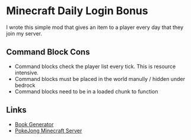 # Minecraft Daily Login Bonus
I wrote this simple mod that gives an item to a player every day that they join my server.

## Command Block Cons
* Command blocks check the player list every tick. This is resource intensive.
* Command blocks must be placed in the world manully / hidden under bedrock
* Command blocks need to be in a loaded chunk to function


## Links
* [Book Generator](https://www.gamergeeks.net/apps/minecraft/give-command-generator/written-books)
* [PokeJong Minecraft Server](https://pokejong.com/)
